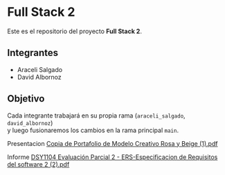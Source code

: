 # Full Stack 2

Este es el repositorio del proyecto **Full Stack 2**.

## Integrantes
- Araceli Salgado
- David Albornoz

## Objetivo
Cada integrante trabajará en su propia rama (`araceli_salgado`, `david_albornoz`)  
y luego fusionaremos los cambios en la rama principal `main`.


Presentacion
[Copia de Portafolio de Modelo Creativo Rosa y Beige (1).pdf](https://github.com/user-attachments/files/23248099/Copia.de.Portafolio.de.Modelo.Creativo.Rosa.y.Beige.1.pdf)


Informe
[DSY1104 Evaluación Parcial 2 - ERS-Especificacion de Requisitos del software 2 (2).pdf](https://github.com/user-attachments/files/23248126/DSY1104.Evaluacion.Parcial.2.-.ERS-Especificacion.de.Requisitos.del.software.2.2.pdf)


